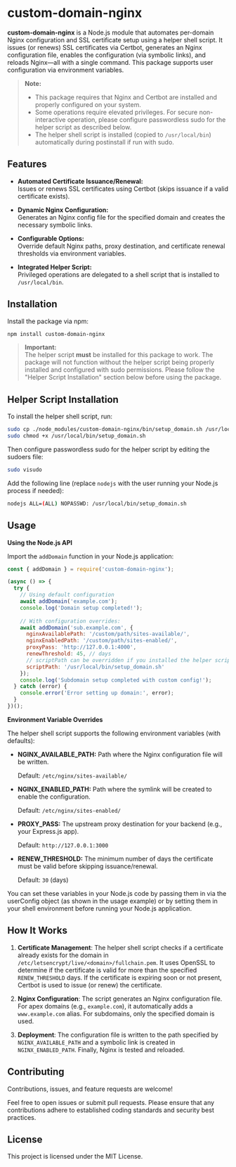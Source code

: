 # custom-domain-nginx

**custom-domain-nginx** is a Node.js module that automates per-domain Nginx configuration and SSL certificate setup using a helper shell script. It issues (or renews) SSL certificates via Certbot, generates an Nginx configuration file, enables the configuration (via symbolic links), and reloads Nginx—all with a single command. This package supports user configuration via environment variables.

> **Note:**  
> - This package requires that Nginx and Certbot are installed and properly configured on your system.  
> - Some operations require elevated privileges. For secure non-interactive operation, please configure passwordless sudo for the helper script as described below.  
> - The helper shell script is installed (copied to `/usr/local/bin`) automatically during postinstall if run with sudo.

## Features

- **Automated Certificate Issuance/Renewal:**  
  Issues or renews SSL certificates using Certbot (skips issuance if a valid certificate exists).
  
- **Dynamic Nginx Configuration:**  
  Generates an Nginx config file for the specified domain and creates the necessary symbolic links.

- **Configurable Options:**  
  Override default Nginx paths, proxy destination, and certificate renewal thresholds via environment variables.

- **Integrated Helper Script:**  
  Privileged operations are delegated to a shell script that is installed to `/usr/local/bin`.

## Installation

Install the package via npm:

```bash
npm install custom-domain-nginx
```

> **Important:**  
> The helper script **must** be installed for this package to work. The package will not function without the helper script being properly installed and configured with sudo permissions. Please follow the "Helper Script Installation" section below before using the package.


## Helper Script Installation
To install the helper shell script, run:

```bash
sudo cp ./node_modules/custom-domain-nginx/bin/setup_domain.sh /usr/local/bin/setup_domain.sh
sudo chmod +x /usr/local/bin/setup_domain.sh
```

Then configure passwordless sudo for the helper script by editing the sudoers file:

```bash
sudo visudo
```

Add the following line (replace `nodejs` with the user running your Node.js process if needed):

```bash
nodejs ALL=(ALL) NOPASSWD: /usr/local/bin/setup_domain.sh
```

## Usage

**Using the Node.js API**

Import the `addDomain` function in your Node.js application:

```javascript
const { addDomain } = require('custom-domain-nginx');

(async () => {
  try {
    // Using default configuration
    await addDomain('example.com');
    console.log('Domain setup completed!');
    
    // With configuration overrides:
    await addDomain('sub.example.com', {
      nginxAvailablePath: '/custom/path/sites-available/',
      nginxEnabledPath: '/custom/path/sites-enabled/',
      proxyPass: 'http://127.0.0.1:4000',
      renewThreshold: 45, // days
      // scriptPath can be overridden if you installed the helper script elsewhere.
      scriptPath: '/usr/local/bin/setup_domain.sh'
    });
    console.log('Subdomain setup completed with custom config!');
  } catch (error) {
    console.error('Error setting up domain:', error);
  }
})();
```

**Environment Variable Overrides**

The helper shell script supports the following environment variables (with defaults):

- **NGINX_AVAILABLE_PATH:**  Path where the Nginx configuration file will be written.

  Default: `/etc/nginx/sites-available/` 
  
- **NGINX_ENABLED_PATH:** Path where the symlink will be created to enable the configuration.

  Default: `/etc/nginx/sites-enabled/`

- **PROXY_PASS:** The upstream proxy destination for your backend (e.g., your Express.js app).

  Default: `http://127.0.0.1:3000`

- **RENEW_THRESHOLD:** The minimum number of days the certificate must be valid before skipping issuance/renewal.

  Default: `30` (days)

You can set these variables in your Node.js code by passing them in via the userConfig object (as shown in the usage example) or by setting them in your shell environment before running your Node.js application.

## How It Works

1. **Certificate Management**:
The helper shell script checks if a certificate already exists for the domain in `/etc/letsencrypt/live/<domain>/fullchain.pem`. It uses OpenSSL to determine if the certificate is valid for more than the specified `RENEW_THRESHOLD` days. If the certificate is expiring soon or not present, Certbot is used to issue (or renew) the certificate.

2. **Nginx Configuration**:
The script generates an Nginx configuration file. For apex domains (e.g., `example.com`), it automatically adds a `www.example.com` alias. For subdomains, only the specified domain is used.

3. **Deployment**:
The configuration file is written to the path specified by `NGINX_AVAILABLE_PATH` and a symbolic link is created in `NGINX_ENABLED_PATH`. Finally, Nginx is tested and reloaded.

## Contributing

Contributions, issues, and feature requests are welcome!

Feel free to open issues or submit pull requests. Please ensure that any contributions adhere to established coding standards and security best practices.

## License

This project is licensed under the MIT License.